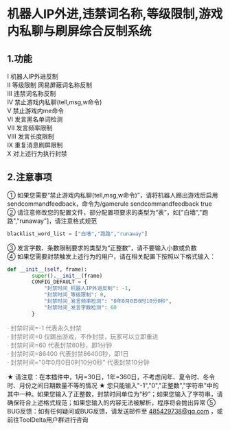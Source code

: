 # 机器人IP外进,违禁词名称,等级限制,游戏内私聊与刷屏综合反制系统
## 1.功能
Ⅰ 机器人IP外进反制  
Ⅱ 等级限制 网易屏蔽词名称反制  
Ⅲ 违禁词名称反制  
Ⅳ 禁止游戏内私聊(tell,msg,w命令)  
Ⅴ 禁止游戏内me命令  
Ⅵ 发言黑名单词检测  
Ⅶ 发言频率限制  
Ⅷ 发言长度限制  
Ⅸ 重复消息刷屏限制  
Ⅹ 对上述行为执行封禁  

## 2.注意事项
① 如果您需要“禁止游戏内私聊(tell,msg,w命令)”，请将机器人踢出游戏后启用sendcommandfeedback，命令为/gamerule sendcommandfeedback true  
② 请注意修改您的配置文件，部分配置项要求的类型为“表”，如["白墙","跑路","runaway"]，请注意格式规范  
```python
blacklist_word_list = ["白墙","跑路","runaway"]
```
③ 发言字数、条数限制要求的类型为“正整数”，请不要输入小数或负数  
④ 如果您需要封禁触发上述行为的用户，请在相关配置下按照以下格式输入：  
```python
def __init__(self, frame):
        super().__init__(frame)
        CONFIG_DEFAULT = {
            "封禁时间_机器人IP外进反制": -1,
            "封禁时间_等级限制": 0,
            "封禁时间_发言频率检测": "0年0月0日0时10分0秒",
            "封禁时间_发言字数检测": 60
        }
```
<span style="color: grey;">· 封禁时间=-1 代表永久封禁</span>  
<span style="color: grey;">· 封禁时间=0 仅踢出游戏，不作封禁，玩家可以立即重进</span>  
<span style="color: grey;">· 封禁时间=60 代表封禁60秒，即1分钟</span>  
<span style="color: grey;">· 封禁时间=86400 代表封禁86400秒，即1日</span>  
<span style="color: grey;">· 封禁时间="0年0月0日0时10分0秒" 代表封禁10分钟</span>  
  
★ 请注意：在本插件中，1月=30日，1年=360日，不考虑闰年、夏令时、冬令时、月份之间日期数量不等的情况 
★ 您只能输入"-1","0","正整数","字符串"中的其中一种。如果您输入了正整数，封禁时间单位为“秒”；如果您输入了字符串，请确保符合上述格式规范；如果您输入的内容无法被解析，程序将会抛出异常
⑤ BUG反馈：如有任何疑问或BUG反馈，请发送邮件至 485429738@qq.com ，或前往ToolDelta用户群进行咨询  
